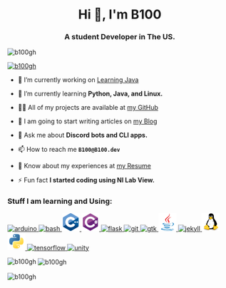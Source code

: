 <h1 align="center">Hi 👋, I'm B100</h1>
<h3 align="center">A student Developer in The US.</h3>

<p align="left"> <img src="https://komarev.com/ghpvc/?username=b100gh&label=Profile%20views&color=0e75b6&style=flat" alt="b100gh" /> </p>

<p align="left"> <a href="https://github.com/ryo-ma/github-profile-trophy"><img src="https://github-profile-trophy.vercel.app/?username=b100gh" alt="b100gh" /></a> </p>

- 🔭 I’m currently working on [Learning Java](https://github.com/West-Robotics/FtcRobotController)

- 🌱 I’m currently learning **Python, Java, and Linux.**

- 👨‍💻 All of my projects are available at [my GitHub](https://github.com/B100GH/)

- 📝 I am going to start writing articles on [my Blog](https://b100.dev/blog)

- 💬 Ask me about **Discord bots and CLI apps.**

- 📫 How to reach me **`B100@B100.dev`**

- 📄 Know about my experiences at [my Resume](https://b100.dev/resume)

- ⚡ Fun fact **I started coding using NI Lab View.**


<h3 align="left">Stuff I am learning and Using:</h3>
<p align="left"> <a href="https://www.arduino.cc/" target="_blank" rel="noreferrer"> <img src="https://cdn.worldvectorlogo.com/logos/arduino-1.svg" alt="arduino" width="40" height="40"/> </a> <a href="https://www.gnu.org/software/bash/" target="_blank" rel="noreferrer"> <img src="https://www.vectorlogo.zone/logos/gnu_bash/gnu_bash-icon.svg" alt="bash" width="40" height="40"/> </a> <a href="https://www.w3schools.com/cpp/" target="_blank" rel="noreferrer"> <img src="https://raw.githubusercontent.com/devicons/devicon/master/icons/cplusplus/cplusplus-original.svg" alt="cplusplus" width="40" height="40"/> </a> <a href="https://www.w3schools.com/cs/" target="_blank" rel="noreferrer"> <img src="https://raw.githubusercontent.com/devicons/devicon/master/icons/csharp/csharp-original.svg" alt="csharp" width="40" height="40"/> </a> <a href="https://flask.palletsprojects.com/" target="_blank" rel="noreferrer"> <img src="https://www.vectorlogo.zone/logos/pocoo_flask/pocoo_flask-icon.svg" alt="flask" width="40" height="40"/> </a> <a href="https://git-scm.com/" target="_blank" rel="noreferrer"> <img src="https://www.vectorlogo.zone/logos/git-scm/git-scm-icon.svg" alt="git" width="40" height="40"/> </a> <a href="https://www.gtk.org/" target="_blank" rel="noreferrer"> <img src="https://upload.wikimedia.org/wikipedia/commons/7/71/GTK_logo.svg" alt="gtk" width="40" height="40"/> </a> <a href="https://www.java.com" target="_blank" rel="noreferrer"> <img src="https://raw.githubusercontent.com/devicons/devicon/master/icons/java/java-original.svg" alt="java" width="40" height="40"/> </a> <a href="https://jekyllrb.com/" target="_blank" rel="noreferrer"> <img src="https://www.vectorlogo.zone/logos/jekyllrb/jekyllrb-icon.svg" alt="jekyll" width="40" height="40"/> </a> <a href="https://www.linux.org/" target="_blank" rel="noreferrer"> <img src="https://raw.githubusercontent.com/devicons/devicon/master/icons/linux/linux-original.svg" alt="linux" width="40" height="40"/> </a> <a href="https://www.python.org" target="_blank" rel="noreferrer"> <img src="https://raw.githubusercontent.com/devicons/devicon/master/icons/python/python-original.svg" alt="python" width="40" height="40"/> </a> <a href="https://www.tensorflow.org" target="_blank" rel="noreferrer"> <img src="https://www.vectorlogo.zone/logos/tensorflow/tensorflow-icon.svg" alt="tensorflow" width="40" height="40"/> </a> <a href="https://unity.com/" target="_blank" rel="noreferrer"> <img src="https://www.vectorlogo.zone/logos/unity3d/unity3d-icon.svg" alt="unity" width="40" height="40"/> </a> </p>

<p><img align="left" src="https://github-readme-stats.vercel.app/api/top-langs?username=b100gh&show_icons=true&locale=en&layout=compact" alt="b100gh" /></p>

<p>&nbsp;<img align="center" src="https://github-readme-stats.vercel.app/api?username=b100gh&show_icons=true&locale=en" alt="b100gh" /></p>

<p><img align="center" src="https://github-readme-streak-stats.herokuapp.com/?user=b100gh&" alt="b100gh" /></p>

